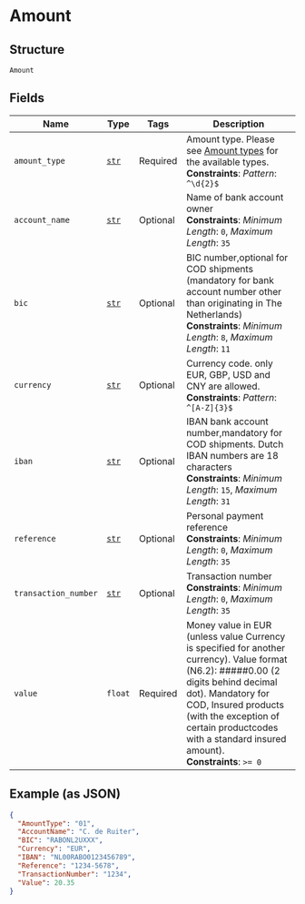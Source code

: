 
# Amount

## Structure

`Amount`

## Fields

| Name | Type | Tags | Description |
|  --- | --- | --- | --- |
| `amount_type` | [`str`](../../doc/models/string-enum.md) | Required | Amount type. Please see [Amount types](#tag/Reference-codes/Amount-types) for the available types.<br>**Constraints**: *Pattern*: `^\d{2}$` |
| `account_name` | [`str`](../../doc/models/string-enum.md) | Optional | Name of bank account owner<br>**Constraints**: *Minimum Length*: `0`, *Maximum Length*: `35` |
| `bic` | [`str`](../../doc/models/string-enum.md) | Optional | BIC number,optional for COD shipments (mandatory for bank account number other than originating in The Netherlands)<br>**Constraints**: *Minimum Length*: `8`, *Maximum Length*: `11` |
| `currency` | [`str`](../../doc/models/string-enum.md) | Optional | Currency code. only EUR, GBP, USD and CNY are allowed.<br>**Constraints**: *Pattern*: `^[A-Z]{3}$` |
| `iban` | [`str`](../../doc/models/string-enum.md) | Optional | IBAN bank account number,mandatory for COD shipments. Dutch IBAN numbers are 18 characters<br>**Constraints**: *Minimum Length*: `15`, *Maximum Length*: `31` |
| `reference` | [`str`](../../doc/models/string-enum.md) | Optional | Personal payment reference<br>**Constraints**: *Minimum Length*: `0`, *Maximum Length*: `35` |
| `transaction_number` | [`str`](../../doc/models/string-enum.md) | Optional | Transaction number<br>**Constraints**: *Minimum Length*: `0`, *Maximum Length*: `35` |
| `value` | `float` | Required | Money value in EUR (unless value Currency is specified for another currency). Value format (N6.2): #####0.00 (2 digits behind decimal dot). Mandatory for COD, Insured products (with the exception of certain productcodes with a standard insured amount).<br>**Constraints**: `>= 0` |

## Example (as JSON)

```json
{
  "AmountType": "01",
  "AccountName": "C. de Ruiter",
  "BIC": "RABONL2UXXX",
  "Currency": "EUR",
  "IBAN": "NL00RABO0123456789",
  "Reference": "1234-5678",
  "TransactionNumber": "1234",
  "Value": 20.35
}
```

